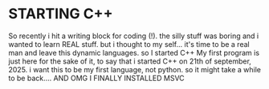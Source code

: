 # STARTING C++
So recently i hit a writing block for coding (!). the silly stuff was boring and i wanted to learn REAL stuff. but i thought to my self... it's time to be a real man and leave this dynamic languages. so I started C++
My first program is just here for the sake of it, to say that i started C++ on 21th of september, 2025.
i want this to be my first language, not python. so it might take a while to be back....
AND OMG I FINALLY INSTALLED MSVC
